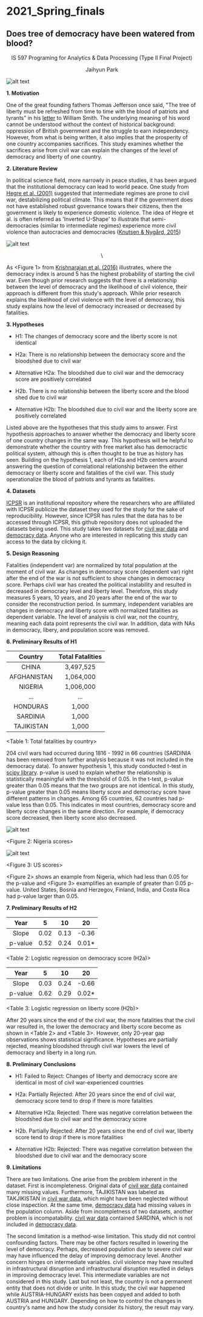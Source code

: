 # 2021_Spring_finals

## Does tree of democracy have been watered from blood? 

<p align="center">
    IS 597 Programing for Analytics & Data Processing (Type II Final Project)
</p>
 <p align="center">
  Jaihyun Park
</p>

![alt text](https://cdn.shopify.com/s/files/1/1877/6123/products/treeoflibertytee_1024x.jpg?v=1569159256)

**1. Motivation**

One of the great founding fathers Thomas Jefferson once said, "The tree of liberty must be refreshed from time to time with the blood of patriots and tyrants" in his [letter](//www.loc.gov/exhibits/jefferson/jefffed.html#105) to William Smith. The underlying meaning of his word cannot be understood without the context of historical background: oppression of British government and the struggle to earn independency. However, from what is being written, it also implies that the prosperity of one country accompanies sacrifices. This study examines whether the sacrifices arise from civil war can explain the changes of the level of democracy and liberty of one country.

**2. Literature Review**

In political science field, more narrowly in peace studies, it has been argued that the institutional democracy can lead to world peace. One study from [Hegre et al. (2001)](https://www.jstor.org/stable/3117627?seq=1#metadata_info_tab_contents) suggested that intermediate regimes are prone to civil war, destabilizing political climate. This means that if the government does not have established robust governance towars their citizens, then the government is likely to experience domestic violence. The idea of Hegre et al. is often referred as 'Inverted U-Shape' to illustrate that semi-democracies (similar to intermediate regimes) experience more civil violence than autocracies and democracies ([Knutsen & Nygård, 2015](https://onlinelibrary.wiley.com/doi/full/10.1111/ajps.12168))

![alt text](https://github.com/91jpark19/2021_Spring_finals/blob/main/Images/inverted%20u-shape.JPG)

<center> \<Figure 1: Inverted U-shape> </center>

As \<Figure 1> from [Krishnarajan et al. (2016)](https://papers.ssrn.com/sol3/papers.cfm?abstract_id=2822231) illustrates, where the democracy index is around 5 has the highest probability of starting the civil war. Even though prior research suggests that there is a relationship between the level of democracy and the likelihood of civil violence, their approach is different from this study's approach. While prior research explains the likelihood of civil violence with the level of democracy, this study explains how the level of democracy increased or decreased by fatalities.

**3. Hypotheses**

* H1: The changes of democracy score and the liberty score is not identical

* H2a: There is no relationship between the democracy score and the bloodshed due to civil war
* Alternative H2a: The bloodshed due to civil war and the democracy score are positively correlated

* H2b. There is no relationship between the liberty score and the blood shed due to civil war
* Alternative H2b: The bloodshed due to civil war and the liberty score are positively correlated

Listed above are the hypotheses that this study aims to answer. First hypothesis approaches to answer whether the democracy and liberty score of one country changes in the same way. This hypothesis will be helpful to demonstrate whether the country with free market also has democractic political system, although this is often thought to be true as history has seen. Building on the hypothesis 1, each of H2a and H2b centers around answering the question of correlational relationship between the either democracy or liberty score and fatalities of the civil war. This study operationalize the blood of patriots and tyrants as fatalities.

**4. Datasets**

[ICPSR](https://www.icpsr.umich.edu/web/pages/) is an institutional repository where the researchers who are affiliated with ICPSR publicize the dataset they used for the study for the sake of reproducibility. However, since ICPSR has rules that the data has to be accessed through ICPSR, this github repository does not uploaded the datasets being used. This study takes two datasets for [civil war data](https://doi.org/10.3886/ICPSR09905.v1) and [democracy data](https://doi.org/10.3886/ICPSR20440.v1). Anyone who are interested in replicating this study can access to the data by clicking it.

**5. Design Reasoning**

Fatalities (independent var) are normalized by total population at the moment of civil war. As changes in democracy score (dependent var) right after the end of the war is not sufficient to show changes in democracy score. Perhaps civil war has created the political instability and resulted in decreased in democracy level and liberty level. Therefore, this study measures 5 years, 10 years, and 20 years after the end of the war to consider the reconstruction period. In summary, independent variables are changes in democracy and liberty score with normalized fatalities as dependent variable. The level of analysis is civil war, not the country, meaning each data point represents the civil war. In addition, data with NAs in democracy, libery, and population score was removed.

**6. Preliminary Results of H1** 

|   Country   | Total Fatalities |
|:-----------:|:----------------:|
|    CHINA    |     3,497,525    |
| AFGHANISTAN |     1,064,000    |
|   NIGERIA   |     1,006,000    |
|     ...     |        ...       |
|   HONDURAS  |       1,000      |
|   SARDINIA  |       1,000      |
|  TAJIKISTAN |       1,000      |

\<Table 1: Total fatalities by country>

204 civil wars had occurred during 1816 - 1992 in 66 countries (SARDINIA has been removed from further analysis because it was not included in the democracy data). To answer hypothesis 1, this study conducted t-test in [scipy library](https://www.scipy.org/docs.html). p-value is used to explain whether the relationship is statistically meaningful with the threshold of 0.05. In the t-test, p-value greater than 0.05 means that the two groups are not identical. In this study, p-value greater than 0.05 means liberty score and democracy score have different patterns in changes. Among 65 countries, 62 countries had p-value less than 0.05. This indicates in most countries, democracy score and liberty score changes in the same direction. For example, if democracy score decreased, then liberty score also decreased. 

![alt text](https://github.com/91jpark19/2021_Spring_finals/blob/main/Images/NIGERIA.png)

\<Figure 2: Nigeria scores>

![alt text](https://github.com/91jpark19/2021_Spring_finals/blob/main/Images/UNITED%20STATES.png)

\<Figure 3: US scores>

\<Figure 2> shows an example from Nigeria, which had less than 0.05 for the p-value and <Figure 3> examplifies an example of greater than 0.05 p-value. United States, Bosnia and Herzegov, Finland, India, and Costa Rica had p-value larger than 0.05.

**7. Preliminary Results of H2**

|   Year  |   5  |  10  |   20  |
|:-------:|:----:|:----:|:-----:|
|  Slope  | 0.02 | 0.13 | -0.36 |
| p-value | 0.52 | 0.24 | 0.01* |

\<Table 2: Logistic regression on democracy score (H2a)>

|   Year  |   5  |  10  |   20  |
|:-------:|:----:|:----:|:-----:|
|  Slope  | 0.03 | 0.24 | -0.66 |
| p-value | 0.62 | 0.29 | 0.02* |

\<Table 3: Logistic regression on liberty score (H2b)>

After 20 years since the end of the civil war, the more fatalities that the civil war resulted in, the lower the democracy and liberty score become as shown in \<Table 2> and \<Table 3>. However, only 20-year gap observations shows statistical significance. Hypotheses are partially rejected, meaning bloodshed through civil war lowers the level of democracy and liberty in a long run. 

**8. Preliminary Conclusions**

* H1: Failed to Reject: Changes of liberty and democracy score are identical in most of civil war-experienced countries

* H2a: Partially Rejected: After 20 years since the end of civil war, democracy score tend to drop if there is more fatalities
* Alternative H2a: Rejected: There was negative correlation between the bloodshed due to civil war and the democracy score

* H2b. Partially Rejected: After 20 years since the end of civil war, liberty score tend to drop if there is more fatalities
* Alternative H2b: Rejected: There was negative correlation between the bloodshed due to civil war and the democracy score

**9. Limitations**
 
There are two limitations. One arise from the problem inherent in the dataset. First is incompleteness. Original data of [civil war data](https://doi.org/10.3886/ICPSR09905.v1) contained many missing values. Furthermore, TAJIKISTAN was labeled as TAKJIKISTAN in [civil war data](https://doi.org/10.3886/ICPSR09905.v1), which might have been neglected without close inspection. At the same time, [democracy data](https://doi.org/10.3886/ICPSR20440.v1) had missing values in the population column. Aside from incompletness of two datasets, another problem is incompatability. [civil war data](https://doi.org/10.3886/ICPSR09905.v1) contained SARDINA, which is not included in [democracy data](https://doi.org/10.3886/ICPSR20440.v1).

The second limitation is a method-wise limitation. This study did not control confounding factors. There may be other factors resulted in lowering the level of democracy. Perhaps, decreased population due to severe civil war may have influenced the delay of improving democracy level. Another concern hinges on intermediate variables. civil violence may have resulted in infrastructural disruption and infrastructural disruption resutled in delays in improving democracy level. This intermediate variables are not considered in this study. Last but not least, the country is not a permanent entity that does not divide or unite. In this study, the civil war happened while AUSTRIA-HUNGARY exists has been copyed and added to both AUSTRIA and HUNGARY. Depending on how to control the changes in country's name and how the study consider its history, the result may vary. 
